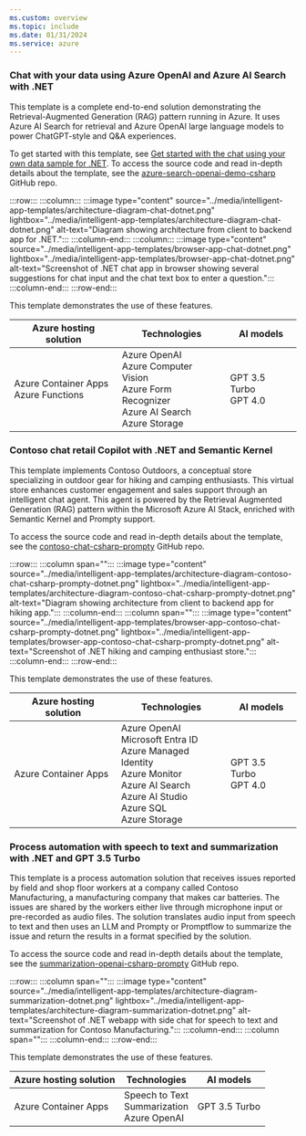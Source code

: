 ```yaml
---
ms.custom: overview
ms.topic: include
ms.date: 01/31/2024
ms.service: azure
---
```


### Chat with your data using Azure OpenAI and Azure AI Search with .NET

This template is a complete end-to-end solution demonstrating the Retrieval-Augmented Generation (RAG) pattern running in Azure. It uses Azure AI Search for retrieval and Azure OpenAI large language models to power ChatGPT-style and Q&A experiences.

To get started with this template, see [Get started with the chat using your own data sample for .NET](/dotnet/ai/get-started-app-chat-template?toc=/azure/developer/ai/toc.json&bc=/azure/developer/ai/breadcrumb/toc.json). To access the source code and read in-depth details about the template, see the [azure-search-openai-demo-csharp](https://github.com/Azure-Samples/azure-search-openai-demo-csharp) GitHub repo.

:::row:::
   :::column:::
      :::image type="content" source="../media/intelligent-app-templates/architecture-diagram-chat-dotnet.png" lightbox="../media/intelligent-app-templates/architecture-diagram-chat-dotnet.png" alt-text="Diagram showing architecture from client to backend app for .NET.":::
   :::column-end:::
   :::column:::
      :::image type="content" source="../media/intelligent-app-templates/browser-app-chat-dotnet.png" lightbox="../media/intelligent-app-templates/browser-app-chat-dotnet.png" alt-text="Screenshot of .NET chat app in browser showing several suggestions for chat input and the chat text box to enter a question.":::
   :::column-end:::
:::row-end:::

This template demonstrates the use of these features.

| Azure hosting solution | Technologies | AI models |
|--|--|--|
|Azure Container Apps<br>Azure Functions|Azure OpenAI<br>Azure Computer Vision<br>Azure Form Recognizer<br>Azure AI Search<br>Azure Storage|GPT 3.5 Turbo<br>GPT 4.0|


### Contoso chat retail Copilot with .NET and Semantic Kernel

This template implements Contoso Outdoors, a conceptual store specializing in outdoor gear for hiking and camping enthusiasts. This virtual store enhances customer engagement and sales support through an intelligent chat agent. This agent is powered by the Retrieval Augmented Generation (RAG) pattern within the Microsoft Azure AI Stack, enriched with Semantic Kernel and Prompty support.

To access the source code and read in-depth details about the template, see the [contoso-chat-csharp-prompty](https://github.com/Azure-Samples/contoso-chat-csharp-prompty) GitHub repo.

:::row:::
   :::column span="":::
      :::image type="content" source="../media/intelligent-app-templates/architecture-diagram-contoso-chat-csharp-prompty-dotnet.png" lightbox="../media/intelligent-app-templates/architecture-diagram-contoso-chat-csharp-prompty-dotnet.png" alt-text="Diagram showing architecture from client to backend app for hiking app.":::
   :::column-end:::
   :::column span="":::
      :::image type="content" source="../media/intelligent-app-templates/browser-app-contoso-chat-csharp-prompty-dotnet.png" lightbox="../media/intelligent-app-templates/browser-app-contoso-chat-csharp-prompty-dotnet.png" alt-text="Screenshot of .NET hiking and camping enthusiast store.":::
   :::column-end:::
:::row-end:::

This template demonstrates the use of these features.

| Azure hosting solution | Technologies | AI models |
|--|--|--|
|Azure Container Apps<br>|Azure OpenAI<br>Microsoft Entra ID<br>Azure Managed Identity<br>Azure Monitor<br>Azure AI Search<br>Azure AI Studio<br>Azure SQL<br>Azure Storage|GPT 3.5 Turbo<br>GPT 4.0|


### Process automation with speech to text and summarization with .NET and GPT 3.5 Turbo

This template is a process automation solution that receives issues reported by field and shop floor workers at a company called Contoso Manufacturing, a manufacturing company that makes car batteries. The issues are shared by the workers either live through microphone input or pre-recorded as audio files. The solution translates audio input from speech to text and then uses an LLM and Prompty or Promptflow to summarize the issue and return the results in a format specified by the solution.

To access the source code and read in-depth details about the template, see the [summarization-openai-csharp-prompty](https://github.com/Azure-Samples/summarization-openai-csharp-prompty) GitHub repo.

:::row:::
   :::column span="":::
      :::image type="content" source="../media/intelligent-app-templates/architecture-diagram-summarization-dotnet.png" lightbox="../media/intelligent-app-templates/architecture-diagram-summarization-dotnet.png" alt-text="Screenshot of .NET webapp with side chat for speech to text and summarization for Contoso Manufacturing.":::
   :::column-end:::
   :::column span="":::
   :::column-end:::
:::row-end:::

This template demonstrates the use of these features.

| Azure hosting solution | Technologies | AI models |
|--|--|--|
|Azure Container Apps|Speech to Text<br>Summarization<br>Azure OpenAI|GPT 3.5 Turbo|

